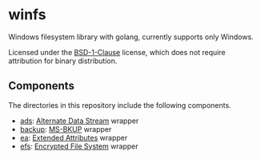 # winfs

Windows filesystem library with golang, currently supports only Windows.

Licensed under the [BSD-1-Clause](https://opensource.org/license/bsd-1-clause) license, which does not require attribution for binary distribution.

## Components
The directories in this repository include the following components.

- [ads](ads): [Alternate Data Stream](https://learn.microsoft.com/en-us/openspecs/windows_protocols/ms-fscc/e2b19412-a925-4360-b009-86e3b8a020c8) wrapper
- [backup](backup): [MS-BKUP](https://learn.microsoft.com/en-us/openspecs/windows_protocols/ms-bkup/f67950c8-d583-469a-83dd-c4ff4cedf533) wrapper
- [ea](ea): [Extended Attributes](https://learn.microsoft.com/en-us/openspecs/windows_protocols/ms-fsa/be0bb27a-4954-4786-80a6-947df0e82a11) wrapper
- [efs](efs): [Encrypted File System](https://learn.microsoft.com/en-us/windows/win32/fileio/file-encryption) wrapper

